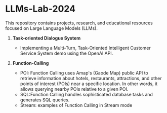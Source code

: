 # LLMs-Lab-2024

This repository contains projects, research, and educational resources focused on Large Language Models (LLMs).

1. **Task-oriented Dialogue System**
   - Implementing a Multi-Turn, Task-Oriented Intelligent Customer Service System demo using the OpenAI API.
  
2. **Function-Calling**
   - POI: Function Calling uses Amap's (Gaode Map) public API to retrieve information about hotels, restaurants, attractions, and other points of interest (POIs) near a specific location. In other words, it allows querying nearby POIs relative to a given POI.
   - SQL:Function Calling handles sophisticated database tasks and generates SQL queries.
   - Stream: examples of Function Calling in Stream mode